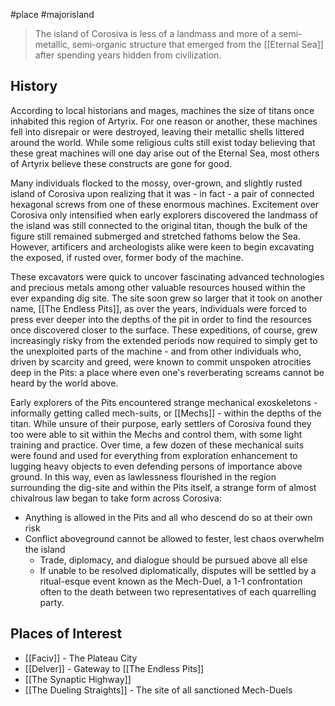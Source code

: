 #place #majorisland 

> The island of Corosiva is less of a landmass and more of a semi-metallic, semi-organic structure that emerged from the [[Eternal Sea]] after spending years hidden from civilization. 
## History
According to local historians and mages, machines the size of titans once inhabited this region of Artyrix. For one reason or another, these machines fell into disrepair or were destroyed, leaving their metallic shells littered around the world. While some religious cults still exist today believing that these great machines will one day arise out of the Eternal Sea, most others of Artyrix believe these constructs are gone for good.

Many individuals flocked to the mossy, over-grown, and slightly rusted island of Corosiva upon realizing that it was - in fact - a pair of connected hexagonal screws from one of these enormous machines. Excitement over Corosiva only intensified when early explorers discovered the landmass of the island was still connected to the original titan, though the bulk of the figure still remained submerged and stretched fathoms below the Sea. However, artificers and archeologists alike were keen to begin excavating the exposed, if rusted over, former body of the machine. 

These excavators were quick to uncover fascinating advanced technologies and precious metals among other valuable resources housed within the ever expanding dig site. The site soon grew so larger that it took on another name, [[The Endless Pits]], as over the years, individuals were forced to press ever deeper into the depths of the pit in order to find the resources once discovered closer to the surface. These expeditions, of course, grew increasingly risky from the extended periods now required to simply get to the unexploited parts of the machine - and from other individuals who, driven by scarcity and greed, were known to commit unspoken atrocities deep in the Pits: a place where even one's reverberating screams cannot be heard by the world above.

Early explorers of the Pits encountered strange mechanical exoskeletons - informally getting called mech-suits, or [[Mechs]] - within the depths of the titan. While unsure of their purpose, early settlers of Corosiva found they too were able to sit within the Mechs and control them, with some light training and practice. Over time, a few dozen of these mechanical suits were found and used for everything from exploration enhancement to lugging heavy objects to even defending persons of importance above ground. In this way, even as lawlessness flourished in the region surrounding the dig-site and within the Pits itself, a strange form of almost chivalrous law began to take form across Corosiva:
- Anything is allowed in the Pits and all who descend do so at their own risk
- Conflict aboveground cannot be allowed to fester, lest chaos overwhelm the island
	- Trade, diplomacy, and dialogue should be pursued above all else
	- If unable to be resolved diplomatically, disputes will be settled by a ritual-esque event known as the Mech-Duel, a 1-1 confrontation often to the death between two representatives of each quarrelling party.
## Places of Interest
- [[Faciv]] - The Plateau City
- [[Delver]] - Gateway to [[The Endless Pits]]
- [[The Synaptic Highway]]
- [[The Dueling Straights]] - The site of all sanctioned Mech-Duels


